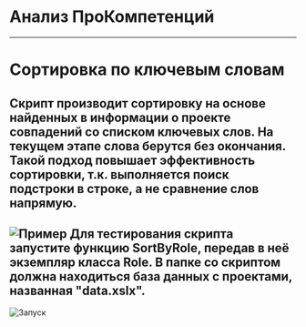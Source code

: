 # Анализ ПроКомпетенций
<hr></hr>     

**Сортировка по ключевым словам**       
=====================

Скрипт производит сортировку на основе найденных в информации о проекте совпадений со списком ключевых слов. 
На текущем этапе слова берутся без окончания. Такой подход повышает эффективность сортировки, т.к. выполняется поиск подстроки в строке, а не сравнение слов напрямую.
-----------------------------------
![Пример](README/sorting_example.jpg) 
Для тестирования скрипта запустите функцию SortByRole, передав в неё экземпляр класса Role. В папке со скриптом должна находиться база данных с проектами, названная "data.xslx".
-----------------------------------
![Запуск](README/howtorun.jpg) 
